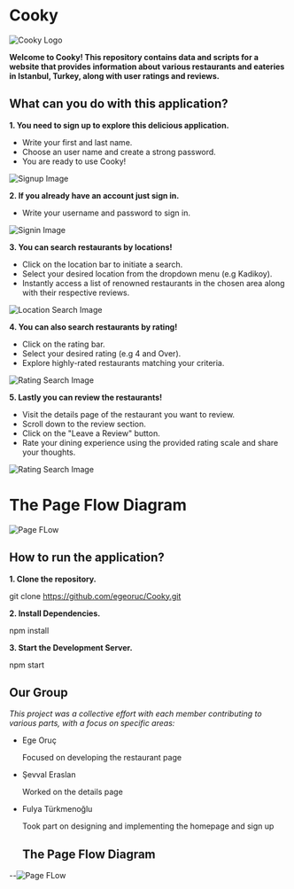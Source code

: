 # Cooky

![Cooky Logo](images/Konu.png)

**Welcome to Cooky! This repository contains data and scripts for a website that provides information about various restaurants and eateries in Istanbul, Turkey, along with user ratings and reviews.**

## What can you do with this application?

**1. You need to sign up to explore this delicious application.**

* Write your first and last name.
* Choose an user name and create a strong password.
* You are ready to use Cooky!

![Signup Image](images/readme/signupImage.jpg)


**2. If you already have an account just sign in.**
* Write your username and password to sign in.

![Signin Image](images/readme/singin.jpg)


**3. You can search restaurants by locations!**
   
* Click on the location bar to initiate a search.
* Select your desired location from the dropdown menu (e.g Kadikoy).
* Instantly access a list of renowned restaurants in the chosen area along with their respective reviews.

![Location Search Image](images/readme/location.jpg)


**4. You can also search restaurants by rating!**
   
* Click on the rating bar.
* Select your desired rating (e.g 4 and Over).
* Explore highly-rated restaurants matching your criteria.

![Rating Search Image](images/readme/rating.jpg)  


**5. Lastly you can review the restaurants!**
   
* Visit the details page of the restaurant you want to review.
* Scroll down to the review section.
* Click on the "Leave a Review" button.
* Rate your dining experience using the provided rating scale and share your thoughts.

![Rating Search Image](images/readme/review.jpg)  


# The Page Flow Diagram

![Page FLow](images/readme/pageflow.png)  


## How to run the application?

**1. Clone the repository.**

git clone https://github.com/egeoruc/Cooky.git


**2. Install Dependencies.**

npm install


**3. Start the Development Server.**

npm start


## Our Group

_This project was a collective effort with each member contributing to various parts, with a focus on specific areas:_

* Ege Oruç
  
  Focused on developing the restaurant page
  
* Şevval Eraslan
  
  Worked on the details page
  
* Fulya Türkmenoğlu
  
  Took part on designing and implementing the homepage and sign up

  ## The Page Flow Diagram



--![Page FLow](images/readme/pageflow.png)  
  
